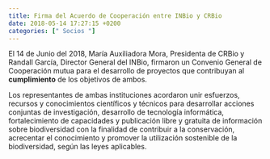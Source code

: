 ```yaml
---
title: Firma del Acuerdo de Cooperación entre INBio y CRBio
date: 2018-05-14 17:27:15 +0200
categories: [" Socios "]
---
```

<script type="text/javascript"> 
function UTCLocalTimeZone(hileraFechaHora, linebreak) {
  var fecha = new Date(hileraFechaHora);    // The function convert the parameter ISO Date string to the UTC shift.
  var desfase = fecha.getTimezoneOffset();
  var signo = "+";
  
  if (desfase < 0) { signo = "+"; } else { signo = "-"; }
  desfase = Math.abs(desfase);
  var horas = Math.trunc(desfase/60);
  var minutos = Math.trunc(desfase - (horas * 60));
  
  if (horas < 9) {horas = "0" + horas};
  if (minutos < 9) {minutos = "0"+ minutos};
  if (linebreak = 1) {linebreak = "<br>"} else {linebreak = " "};
  return ("UTC" + linebreak + signo) + (horas + ":" + minutos);
}
</script>
El 14 de Junio del 2018, María Auxiliadora Mora, Presidenta de CRBio y Randall García, Director General del INBio, firmaron un Convenio General de Cooperación mutua para el desarrollo de proyectos que contribuyan al <b>cumplimiento</b> de los objetivos de ambos.

<script type="text/javascript">
  document.write( UTCLocalTimeZone('2020-09-21T08:00:00Z', 0) );
</script>

Los representantes de ambas instituciones acordaron unir esfuerzos, recursos y conocimientos científicos y técnicos para desarrollar acciones conjuntas de investigación, desarrollo de tecnología informática, fortalecimiento de capacidades y publicación libre y gratuita de información sobre biodiversidad con la finalidad de contribuir a la conservación, acrecentar el conocimiento y promover la utilización sostenible de la biodiversidad, según las leyes aplicables.







